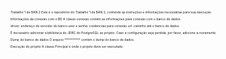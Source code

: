 
<span style="font-size: 5px;">
  Trabalho 1 de BAN 2
Este é o repositório do Trabalho 1 de BAN 2, contendo as instruções e informações necessárias para sua execução.

Informações da conexão com o BD
A classe conexao contém as informações para conexão com o banco de dados:

driver: endereço do servidor do banco
user e senha: credenciais para conexão
url: caminho até o banco de dados

É necessário adicionar a biblioteca do JDBC do PostgreSQL ao projeto. Caso a configuração seja perdida, por favor, adicione-a novamente.

Dump do banco de dados
O arquivo ********** contém o dump do banco de dados.

Execução do projeto
A classe Principal é onde o projeto deve ser executado.
</span>
